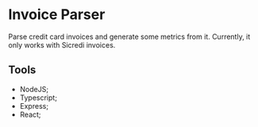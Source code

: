 # Invoice Parser

Parse credit card invoices and generate some metrics from it.
Currently, it only works with Sicredi invoices.

## Tools

- NodeJS;
- Typescript;
- Express;
- React;
